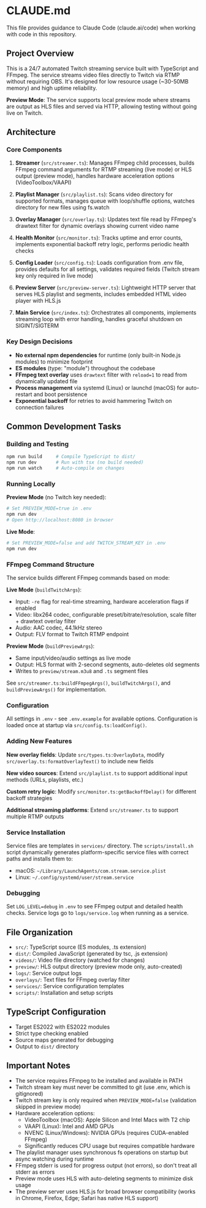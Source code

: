 # CLAUDE.md

This file provides guidance to Claude Code (claude.ai/code) when working with code in this repository.

## Project Overview

This is a 24/7 automated Twitch streaming service built with TypeScript and FFmpeg. The service streams video files directly to Twitch via RTMP without requiring OBS. It's designed for low resource usage (~30-50MB memory) and high uptime reliability.

**Preview Mode**: The service supports local preview mode where streams are output as HLS files and served via HTTP, allowing testing without going live on Twitch.

## Architecture

### Core Components

1. **Streamer** (`src/streamer.ts`): Manages FFmpeg child processes, builds FFmpeg command arguments for RTMP streaming (live mode) or HLS output (preview mode), handles hardware acceleration options (VideoToolbox/VAAPI)

2. **Playlist Manager** (`src/playlist.ts`): Scans video directory for supported formats, manages queue with loop/shuffle options, watches directory for new files using fs.watch

3. **Overlay Manager** (`src/overlay.ts`): Updates text file read by FFmpeg's drawtext filter for dynamic overlays showing current video name

4. **Health Monitor** (`src/monitor.ts`): Tracks uptime and error counts, implements exponential backoff retry logic, performs periodic health checks

5. **Config Loader** (`src/config.ts`): Loads configuration from .env file, provides defaults for all settings, validates required fields (Twitch stream key only required in live mode)

6. **Preview Server** (`src/preview-server.ts`): Lightweight HTTP server that serves HLS playlist and segments, includes embedded HTML video player with HLS.js

7. **Main Service** (`src/index.ts`): Orchestrates all components, implements streaming loop with error handling, handles graceful shutdown on SIGINT/SIGTERM

### Key Design Decisions

- **No external npm dependencies** for runtime (only built-in Node.js modules) to minimize footprint
- **ES modules** (type: "module") throughout the codebase
- **FFmpeg text overlay** uses `drawtext` filter with `reload=1` to read from dynamically updated file
- **Process management** via systemd (Linux) or launchd (macOS) for auto-restart and boot persistence
- **Exponential backoff** for retries to avoid hammering Twitch on connection failures

## Common Development Tasks

### Building and Testing

```bash
npm run build     # Compile TypeScript to dist/
npm run dev       # Run with tsx (no build needed)
npm run watch     # Auto-compile on changes
```

### Running Locally

**Preview Mode** (no Twitch key needed):
```bash
# Set PREVIEW_MODE=true in .env
npm run dev
# Open http://localhost:8080 in browser
```

**Live Mode**:
```bash
# Set PREVIEW_MODE=false and add TWITCH_STREAM_KEY in .env
npm run dev
```

### FFmpeg Command Structure

The service builds different FFmpeg commands based on mode:

**Live Mode** (`buildTwitchArgs`):
- Input: `-re` flag for real-time streaming, hardware acceleration flags if enabled
- Video: libx264 codec, configurable preset/bitrate/resolution, scale filter + drawtext overlay filter
- Audio: AAC codec, 44.1kHz stereo
- Output: FLV format to Twitch RTMP endpoint

**Preview Mode** (`buildPreviewArgs`):
- Same input/video/audio settings as live mode
- Output: HLS format with 2-second segments, auto-deletes old segments
- Writes to `preview/stream.m3u8` and `.ts` segment files

See `src/streamer.ts:buildFFmpegArgs()`, `buildTwitchArgs()`, and `buildPreviewArgs()` for implementation.

### Configuration

All settings in `.env` - see `.env.example` for available options. Configuration is loaded once at startup via `src/config.ts:loadConfig()`.

### Adding New Features

**New overlay fields**: Update `src/types.ts:OverlayData`, modify `src/overlay.ts:formatOverlayText()` to include new fields

**New video sources**: Extend `src/playlist.ts` to support additional input methods (URLs, playlists, etc.)

**Custom retry logic**: Modify `src/monitor.ts:getBackoffDelay()` for different backoff strategies

**Additional streaming platforms**: Extend `src/streamer.ts` to support multiple RTMP outputs

### Service Installation

Service files are templates in `services/` directory. The `scripts/install.sh` script dynamically generates platform-specific service files with correct paths and installs them to:

- macOS: `~/Library/LaunchAgents/com.stream.service.plist`
- Linux: `~/.config/systemd/user/stream.service`

### Debugging

Set `LOG_LEVEL=debug` in `.env` to see FFmpeg output and detailed health checks. Service logs go to `logs/service.log` when running as a service.

## File Organization

- `src/`: TypeScript source (ES modules, .ts extension)
- `dist/`: Compiled JavaScript (generated by tsc, .js extension)
- `videos/`: Video file directory (watched for changes)
- `preview/`: HLS output directory (preview mode only, auto-created)
- `logs/`: Service output logs
- `overlays/`: Text files for FFmpeg overlay filter
- `services/`: Service configuration templates
- `scripts/`: Installation and setup scripts

## TypeScript Configuration

- Target ES2022 with ES2022 modules
- Strict type checking enabled
- Source maps generated for debugging
- Output to `dist/` directory

## Important Notes

- The service requires FFmpeg to be installed and available in PATH
- Twitch stream key must never be committed to git (use .env, which is gitignored)
- Twitch stream key is only required when `PREVIEW_MODE=false` (validation skipped in preview mode)
- Hardware acceleration options:
  - VideoToolbox (macOS): Apple Silicon and Intel Macs with T2 chip
  - VAAPI (Linux): Intel and AMD GPUs
  - NVENC (Linux/Windows): NVIDIA GPUs (requires CUDA-enabled FFmpeg)
  - Significantly reduces CPU usage but requires compatible hardware
- The playlist manager uses synchronous fs operations on startup but async watching during runtime
- FFmpeg stderr is used for progress output (not errors), so don't treat all stderr as errors
- Preview mode uses HLS with auto-deleting segments to minimize disk usage
- The preview server uses HLS.js for broad browser compatibility (works in Chrome, Firefox, Edge; Safari has native HLS support)
